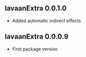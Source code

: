 ## lavaanExtra 0.0.1.0
* Added automatic indirect effects

## lavaanExtra 0.0.0.9
* First package version
